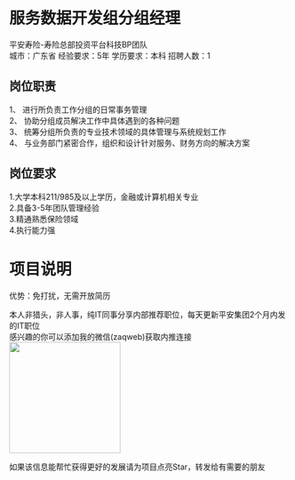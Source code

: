 # 服务数据开发组分组经理
平安寿险-寿险总部投资平台科技BP团队  
城市：广东省 经验要求：5年 学历要求：本科  招聘人数：1

## 岗位职责
1、	进行所负责工作分组的日常事务管理   
2、	协助分组成员解决工作中具体遇到的各种问题   
3、	统筹分组所负责的专业技术领域的具体管理与系统规划工作   
4、	与业务部门紧密合作，组织和设计针对服务、财务方向的解决方案

## 岗位要求
1.大学本科211/985及以上学历，金融或计算机相关专业   
2.具备3-5年团队管理经验   
3.精通熟悉保险领域   
4.执行能力强

# 项目说明

优势：免打扰，无需开放简历

本人非猎头，非人事，纯IT同事分享内部推荐职位，每天更新平安集团2个月内发的IT职位  
感兴趣的你可以添加我的微信(zaqweb)获取内推连接  
<img src="https://github.com/zaqweb/PA-IT-JOBS/blob/master/WechatICode.jpeg"  height="200" width="200">

如果该信息能帮忙获得更好的发展请为项目点亮Star，转发给有需要的朋友




